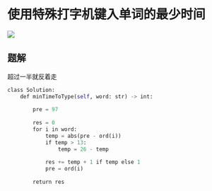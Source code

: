 # 使用特殊打字机键入单词的最少时间

![](Pasted%20image%2020230117232804.png)


## 题解

超过一半就反着走

```python
class Solution:
	def minTimeToType(self, word: str) -> int:
	
		pre = 97
	
		res = 0
		for i in word:
			temp = abs(pre - ord(i))
			if temp > 13:
				temp = 26 - temp
	
			res += temp + 1 if temp else 1 
			pre = ord(i)
	
		return res
```